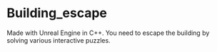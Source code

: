 # Building_escape
Made with Unreal Engine in C++. You need to escape the building by solving various interactive puzzles.
